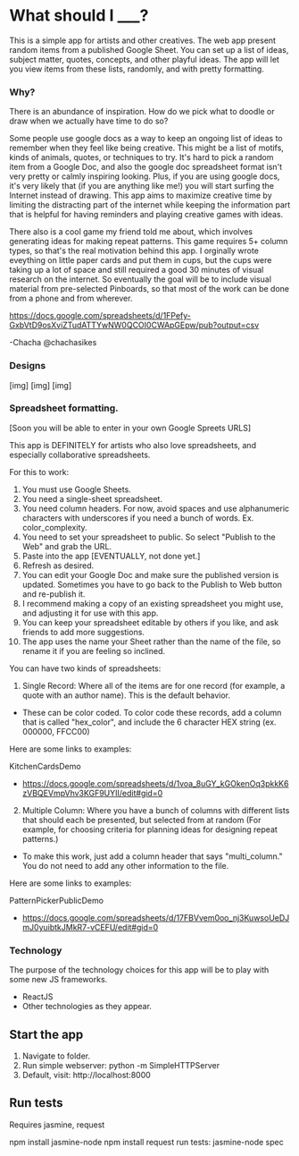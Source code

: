 # What should I ___?

This is a simple app for artists and other creatives. 
The web app present random items from a published Google Sheet.
You can set up a list of ideas, subject matter, quotes, concepts, and other playful ideas.
The app will let you view items from these lists, randomly, and with pretty formatting.


### Why?
There is an abundance of inspiration. How do we pick what to doodle or draw when we actually have time to do so? 

Some people use google docs as a way to keep an ongoing list of ideas to remember when they feel like being creative. This might be a list of motifs, kinds of animals, quotes, or techniques to try. It's hard to pick a random item from a Google Doc, and also the google doc spreadsheet format isn't very pretty or calmly inspiring looking. Plus, if you are using google docs, it's very likely that (if you are anything like me!) you will start surfing the Internet instead of drawing. This app aims to maximize creative time by limiting the distracting part of the internet while keeping the information part that is helpful for having reminders and playing creative games with ideas.

There also is a cool game my friend told me about, which involves generating ideas for making repeat patterns. This game requires 5+ column types, so that's the real motivation behind this app. I orginally wrote eveything on little paper cards and put them in cups, but the cups were taking up a lot of space and still required a good 30 minutes of visual research on the internet. So eventually the goal will be to include visual material from pre-selected Pinboards, so that most of the work can be done from a phone and from wherever.


https://docs.google.com/spreadsheets/d/1FPefy-GxbVtD9osXviZTudATTYwNW0QCOI0CWApGEpw/pub?output=csv

-Chacha @chachasikes

### Designs
[img]  [img]  [img]


### Spreadsheet formatting.

[Soon you will be able to enter in your own Google Spreets URLS]

This app is DEFINITELY for artists who also love spreadsheets, and especially collaborative spreadsheets.

For this to work:
1. You must use Google Sheets.
2. You need a single-sheet spreadsheet.
3. You need column headers. For now, avoid spaces and use alphanumeric characters with underscores if you need a bunch of words. Ex. color_complexity. 
4. You need to set your spreadsheet to public. So select "Publish to the Web" and grab the URL.
5. Paste into the app [EVENTUALLY, not done yet.]
6. Refresh as desired.
7. You can edit your Google Doc and make sure the published version is updated. Sometimes you have to go back to the Publish to Web button and re-publish it.
8. I recommend making a copy of an existing spreadsheet you might use, and adjusting it for use with this app.
9. You can keep your spreadsheet editable by others if you like, and ask friends to add more suggestions. 
10. The app uses the name your Sheet rather than the name of the file, so rename it if you are feeling so inclined.

You can have two kinds of spreadsheets:
1. Single Record: Where all of the items are for one record (for example, a quote with an author name). This is the default behavior.
  * These can be color coded. To color code these records, add a column that is called "hex_color", and include the 6 character HEX string (ex. 000000, FFCC00)
  
  Here are some links to examples:

  KitchenCardsDemo
  * https://docs.google.com/spreadsheets/d/1voa_8uGY_kGOkenOq3pkkK6zVBQEVmpVhv3KGF9UYII/edit#gid=0

2. Multiple Column: Where you have a bunch of columns with different lists that should each be presented, but selected from at random (For example, for choosing criteria for planning ideas for designing repeat patterns.) 
  * To make this work, just add a column header that says "multi_column." You do not need to add any other information to the file.

  Here are some links to examples: 

  PatternPickerPublicDemo
  * https://docs.google.com/spreadsheets/d/17FBVvem0oo_nj3KuwsoUeDJmJ0yuibtkJMkR7-vCEFU/edit#gid=0



### Technology
The purpose of the technology choices for this app will be to play with some new JS frameworks. 
* ReactJS
* Other technologies as they appear.



## Start the app
1. Navigate to folder.
2. Run simple webserver: python -m SimpleHTTPServer
3. Default, visit: http://localhost:8000

## Run tests
Requires jasmine, request

npm install jasmine-node
npm install request
run tests: jasmine-node spec

